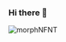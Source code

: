 ### Hi there 👋
![morphNFNT](https://github.com/huey-nibiru/huey-nibiru/assets/26775577/1bfd0231-9c4a-4981-9576-e5cf80d91a98)


<!--
**huey-nibiru/huey-nibiru** is a ✨ _special_ ✨ repository because its `README.md` (this file) appears on your GitHub profile.

Here are some ideas to get you started:

- 🔭 I’m currently working on ...
- 🌱 I’m currently learning ...
- 👯 I’m looking to collaborate on ...
- 🤔 I’m looking for help with ...
- 💬 Ask me about ...
- 📫 How to reach me: ...
- 😄 Pronouns: ...
- ⚡ Fun fact: ...
-->
